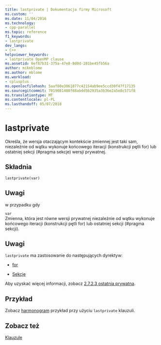 ```yaml
---
title: lastprivate | Dokumentacja firmy Microsoft
ms.custom: ''
ms.date: 11/04/2016
ms.technology:
- cpp-parallel
ms.topic: reference
f1_keywords:
- lastprivate
dev_langs:
- C++
helpviewer_keywords:
- lastprivate OpenMP clause
ms.assetid: 6ef87b31-375a-47e8-8d0d-281be45fb56a
author: mikeblome
ms.author: mblome
ms.workload:
- cplusplus
ms.openlocfilehash: 5aaf80e3061877c42154ab9ee5ccd30f47f17135
ms.sourcegitcommit: 7019081488f68abdd5b2935a3b36e2a5e8c571f8
ms.translationtype: MT
ms.contentlocale: pl-PL
ms.lasthandoff: 05/07/2018
---
```

# <a name="lastprivate"></a>lastprivate
Określa, że wersja otaczającym kontekście zmiennej jest taki sam, niezależnie od wątku wykonuje końcowego iteracji (konstrukcji pętli for) lub ostatniej sekcji (#pragma sekcje) wersji prywatnej.  
  
## <a name="syntax"></a>Składnia  
  
```  
lastprivate(var)  
```  
  
## <a name="remarks"></a>Uwagi  
 w przypadku gdy  
  
 `var`  
 Zmienna, która jest równe wersji prywatnej niezależnie od wątku wykonuje końcowego iteracji (konstrukcji pętli for) lub ostatniej sekcji (#pragma sekcji).  
  
## <a name="remarks"></a>Uwagi  
 `lastprivate` ma zastosowanie do następujących dyrektyw:  
  
-   [for](../../../parallel/openmp/reference/for-openmp.md)  
  
-   [Sekcje](../../../parallel/openmp/reference/sections-openmp.md)  
  
 Aby uzyskać więcej informacji, zobacz [2.7.2.3 ostatnia prywatna](../../../parallel/openmp/2-7-2-3-lastprivate.md).  
  
## <a name="example"></a>Przykład  
 Zobacz [harmonogram](../../../parallel/openmp/reference/schedule.md) przykład przy użyciu `lastprivate` klauzuli.  
  
## <a name="see-also"></a>Zobacz też  
 [Klauzule](../../../parallel/openmp/reference/openmp-clauses.md)